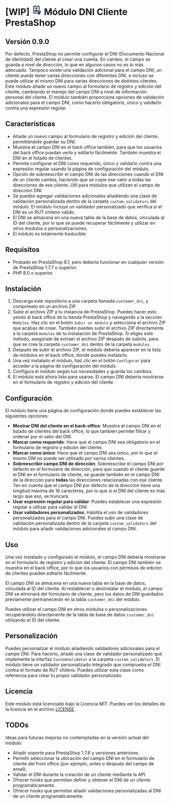 # [WIP] <img src="logo.png" width="32" height="32" alt="Module logo"> Módulo DNI Cliente PrestaShop
## Versión 0.9.0

Por defecto, PrestaShop no permite configurar el DNI (Documento Nacional de Identidad) del cliente al crear una cuenta.
En cambio, el campo se guarda a nivel de dirección, lo que en algunos casos no es lo más adecuado. Tampoco existe una validación adicional para el campo DNI;
un cliente puede tener varias direcciones con diferentes DNI, e incluso se puede utilizar el mismo DNI para varias direcciones de distintos clientes.
Este módulo añade un nuevo campo al formulario de registro y edición del cliente, cambiando el manejo del campo DNI a nivel de información personal del cliente.
El módulo también proporciona opciones de validación adicionales para el campo DNI, como hacerlo obligatorio, único y validarlo contra una expresión regular.

## Características

- Añade un nuevo campo al formulario de registro y edición del cliente, permitiéndole guardar su DNI.
- Muestra el campo DNI en el back office también, para que los usuarios del back office puedan verlo y editarlo fácilmente. También muestra el DNI en el listado de clientes.
- Permite configurar el DNI como requerido, único y validarlo contra una expresión regular usando la página de configuración del módulo.
- Opción de sobreescribir el campo DNI de las direcciones cuando el DNI de un cliente cambia, haciendo que se copie ese valor a todas las direcciones de ese cliente. Útil para módulos que utilizan el campo de dirección DNI.
- Se pueden agregar validaciones adicionales añadiendo una clase de validación personalizada dentro de la carpeta `custom_validators` del módulo. El módulo incluye un validador personalizado que verifica si el DNI es un RUT chileno válido.
- El DNI se almacena en una nueva tabla de la base de datos, vinculada al ID del cliente, por lo que se puede recuperar fácilmente y utilizar en otros módulos o personalizaciones.
- El módulo es totalmente traducible.

## Requisitos

- Probado en PrestaShop 8.1, pero debería funcionar en cualquier versión de PrestaShop 1.7.7 o superior.
- PHP 8.0 o superior.

## Instalación

1. Descarga este repositorio a una carpeta llamada `customer_dni`, y comprímelo en un archivo ZIP.
2. Sube el archivo ZIP a tu instancia de PrestaShop. Puedes hacer esto yendo al back office de tu tienda PrestaShop y navegando a la sección `Módulos`.
Haz clic en el botón `Subir un módulo` y selecciona el archivo ZIP que acabas de crear. También puedes subir el archivo ZIP directamente a la carpeta `modules` de tu instalación de PrestaShop.
Si eliges este método, asegúrate de extraer el archivo ZIP después de subirlo, para que se cree la carpeta `customer_dni` dentro de la carpeta `modules`.
3. Después de subir el archivo ZIP, el módulo debería aparecer en la lista de módulos en el back office, donde puedes instalarlo.
4. Una vez instalado el módulo, haz clic en el botón `Configurar` para acceder a la página de configuración del módulo.
5. Configura el módulo según tus necesidades y guarda los cambios.
6. El módulo está ahora listo para usarse. El campo DNI debería mostrarse en el formulario de registro y edición del cliente.

## Configuración

El módulo tiene una página de configuración donde puedes establecer las siguientes opciones:

- **Mostrar DNI del cliente en el back-office**: Muestra el campo DNI en el listado de clientes del back office, lo que también permite filtrar y ordenar por el valor del DNI.
- **Marcar como requerido**: Hace que el campo DNI sea obligatorio en el formulario de registro y edición del cliente.
- **Marcar como único**: Hace que el campo DNI sea único, por lo que el mismo DNI no puede ser utilizado por varios clientes.
- **Sobreescribir campo DNI de dirección**: Sobreescribe el campo DNI por defecto en el formulario de dirección, para que cuando el cliente guarde el DNI en el formulario de cliente,
se guarde también en el campo DNI de la dirección para **todas** las direcciones relacionadas con ese cliente.
Ten en cuenta que el campo DNI por defecto de la dirección tiene una longitud máxima de 16 caracteres, por lo que si el DNI del cliente es más largo que eso, se truncará.
- **Usar expresión regular para validar**: Puedes establecer una expresión regular a utilizar para validar el DNI.
- **Usar validadores personalizados**: Habilita el uso de validadores personalizados para el campo DNI.
Puedes subir una clase de validación personalizada dentro de la carpeta `custom_validators` del módulo para añadir validaciones adicionales al campo DNI.

## Uso

Una vez instalado y configurado el módulo, el campo DNI debería mostrarse en el formulario de registro y edición del cliente. El campo DNI también se muestra en el back office, por lo que los usuarios con permisos de edición de clientes pueden editarlo fácilmente.

El campo DNI se almacena en una nueva tabla en la base de datos, vinculada al ID del cliente.
Al restablecer o desinstalar el módulo, el campo DNI se eliminará del formulario de cliente, pero los datos de DNI guardados previamente permanecerán en la tabla `customer_dni` del módulo.

Puedes utilizar el campo DNI en otros módulos o personalizaciones recuperándolo directamente de la tabla de base de datos `customer_dni` utilizando el ID del cliente.

## Personalización

Puedes personalizar el módulo añadiendo validadores adicionales para el campo DNI.
Para hacerlo, añade una clase de validador personalizado que implemente la interfaz `CustomValidator` a la carpeta `custom_validators`.
El módulo tiene un validador personalizado integrado que comprueba el DNI contra el formato de RUT chileno.
Puedes utilizar esta clase como referencia para crear tu propio validador personalizado.

## Licencia

Este módulo está licenciado bajo la Licencia MIT. Puedes ver los detalles de la licencia en el archivo [LICENSE](LICENSE).

## TODOs

Ideas para futuras mejoras no contempladas en la versión actual del módulo:

- Añadir soporte para PrestaShop 1.7.6 y versiones anteriores.
- Permitir seleccionar la ubicación del campo DNI en el formulario de cliente del front office (por ejemplo, antes o después del campo de email).
- Validar el DNI durante la creación de un cliente mediante la API.
- Ofrecer hooks que permitan definir y obtener el DNI de un cliente programáticamente.
- Ofrecer hooks que permitan añadir validaciones personalizadas al DNI de un cliente programáticamente.